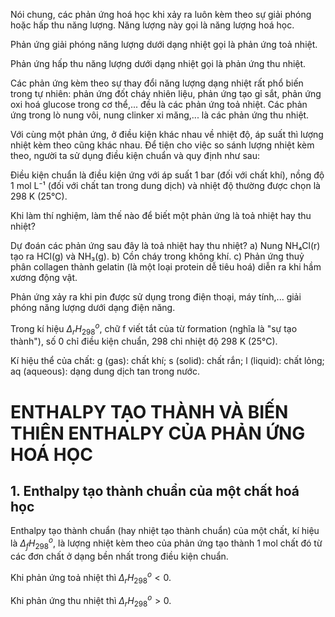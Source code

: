 Nói chung, các phản ứng hoá học khi xảy ra luôn kèm theo sự giải phóng hoặc hấp thu năng lượng. Năng lượng này gọi là năng lượng hoá học.

Phản ứng giải phóng năng lượng dưới dạng nhiệt gọi là phản ứng toả nhiệt.

Phản ứng hấp thu năng lượng dưới dạng nhiệt gọi là phản ứng thu nhiệt.

Các phản ứng kèm theo sự thay đổi năng lượng dạng nhiệt rất phổ biến trong tự nhiên: phản ứng đốt cháy nhiên liệu, phản ứng tạo gỉ sắt, phản ứng oxi hoá glucose trong cơ thể,... đều là các phản ứng toả nhiệt. Các phản ứng trong lò nung vôi, nung clinker xi măng,... là các phản ứng thu nhiệt.

Với cùng một phản ứng, ở điều kiện khác nhau về nhiệt độ, áp suất thì lượng nhiệt kèm theo cũng khác nhau. Để tiện cho việc so sánh lượng nhiệt kèm theo, người ta sử dụng điều kiện chuẩn và quy định như sau:

Điều kiện chuẩn là điều kiện ứng với áp suất 1 bar (đối với chất khí), nồng độ 1 mol L⁻¹ (đối với chất tan trong dung dịch) và nhiệt độ thường được chọn là 298 K (25°C).

Khi làm thí nghiệm, làm thế nào để biết một phản ứng là toả nhiệt hay thu nhiệt?

Dự đoán các phản ứng sau đây là toả nhiệt hay thu nhiệt?
a) Nung NH₄Cl(r) tạo ra HCl(g) và NH₃(g).
b) Cồn cháy trong không khí.
c) Phản ứng thuỷ phân collagen thành gelatin (là một loại protein dễ tiêu hoá) diễn ra khi hầm xương động vật.

Phản ứng xảy ra khi pin được sử dụng trong điện thoại, máy tính,... giải phóng năng lượng dưới dạng điện năng.

Trong kí hiệu $\Delta_rH^o_{298}$, chữ f viết tắt của từ formation (nghĩa là "sự tạo thành"), số 0 chỉ điều kiện chuẩn, 298 chỉ nhiệt độ 298 K (25°C).

Kí hiệu thể của chất:
g (gas): chất khí;
s (solid): chất rắn;
l (liquid): chất lỏng;
aq (aqueous): dạng dung dịch tan trong nước.

# ENTHALPY TẠO THÀNH VÀ BIẾN THIÊN ENTHALPY CỦA PHẢN ỨNG HOÁ HỌC

## 1. Enthalpy tạo thành chuẩn của một chất hoá học

Enthalpy tạo thành chuẩn (hay nhiệt tạo thành chuẩn) của một chất, kí hiệu là $\Delta_fH^o_{298}$, là lượng nhiệt kèm theo của phản ứng tạo thành 1 mol chất đó từ các đơn chất ở dạng bền nhất trong điều kiện chuẩn.

Khi phản ứng toả nhiệt thì $\Delta_rH^o_{298} < 0$.

Khi phản ứng thu nhiệt thì $\Delta_rH^o_{298} > 0$.